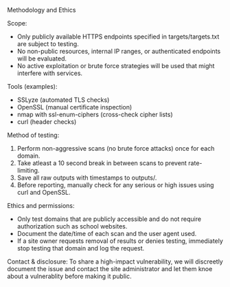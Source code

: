 Methodology and Ethics

Scope:
- Only publicly available HTTPS endpoints specified in targets/targets.txt are subject to testing.
- No non-public resources, internal IP ranges, or authenticated endpoints will be evaluated.
- No active exploitation or brute force strategies will be used that might interfere with services.

Tools (examples):
- SSLyze (automated TLS checks)
- OpenSSL (manual certificate inspection)
- nmap with ssl-enum-ciphers (cross-check cipher lists)
- curl (header checks)

Method of testing:
1. Perform non-aggressive scans (no brute force attacks) once for each domain.
2. Take atleast a 10 second break in between scans to prevent rate-limiting.
3. Save all raw outputs with timestamps to outputs/.
4. Before reporting, manually check for any serious or high issues using curl and OpenSSL.

Ethics and permissions:
- Only test domains that are publicly accessible and do not require authorization such as school websites.
- Document the date/time of each scan and the user agent used.
- If a site owner requests removal of results or denies testing, immediately stop testing that domain and log the request.


Contact & disclosure:
To share a high-impact vulnerability, we will discreetly document the issue and contact the site administrator and let them knoe about a vulnerablity before making it public.
